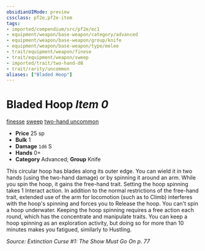 ```yaml
---
obsidianUIMode: preview
cssclass: pf2e,pf2e-item
tags:
- imported/compendium/src/pf2e/ec1
- equipment/weapon/base-weapon/category/advanced
- equipment/weapon/base-weapon/group/knife
- equipment/weapon/base-weapon/type/melee 
- trait/equipment/weapon/finese
- trait/equipment/weapon/sweep
- imported/trait/two-hand-d8
- trait/rarity/uncommon
aliases: ["Bladed Hoop"]
---
```

# Bladed Hoop *Item 0*  
[finesse](finesse.md)  [sweep](sweep.md)  [two-hand <d8>](two-hand.md)  [uncommon](uncommon.md)  

- **Price** 25 sp
- **Bulk** 1
- **Damage** `1d6` S
- **Hands** 0+
- **Category** Advanced; **Group** Knife 

This circular hoop has blades along its outer edge. You can wield it in two hands (using the two-hand damage) or by spinning it around an arm. While you spin the hoop, it gains the free-hand trait. Setting the hoop spinning takes 1 Interact action. In addition to the normal restrictions of the free-hand trait, extended use of the arm for locomotion (such as to Climb) interferes with the hoop's spinning and forces you to Release the hoop. You can't spin a hoop underwater. Keeping the hoop spinning requires a free action each round, which has the concentrate and manipulate traits. You can keep a hoop spinning as an exploration activity, but doing so for more than 10 minutes makes you fatigued, similarly to Hustling.

*Source: Extinction Curse #1: The Show Must Go On p. 77*